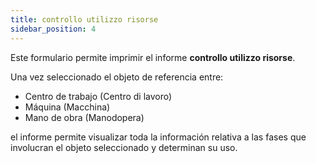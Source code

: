 ```yaml
---
title: controllo utilizzo risorse
sidebar_position: 4
---
```


Este formulario permite imprimir el informe **controllo utilizzo risorse**.

Una vez seleccionado el objeto de referencia entre:

- Centro de trabajo (Centro di lavoro)
- Máquina (Macchina)
- Mano de obra (Manodopera)

el informe permite visualizar toda la información relativa a las fases que involucran el objeto seleccionado y determinan su uso.